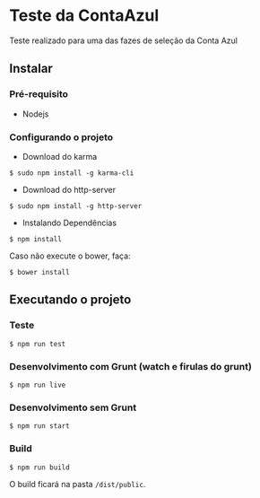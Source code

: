 # Teste da ContaAzul

Teste realizado para uma das fazes de seleção da Conta Azul

## Instalar

### Pré-requisito

 - Nodejs

 ### Configurando o projeto

 * Download do karma

`$ sudo npm install -g karma-cli`

* Download do http-server

`$ sudo npm install -g http-server`

* Instalando Dependências

`$ npm install`

Caso não execute o bower, faça:

`$ bower install`

## Executando o projeto

### Teste

`$ npm run test`

### Desenvolvimento com Grunt (watch e firulas do grunt)

`$ npm run live`

### Desenvolvimento sem  Grunt

`$ npm run start`

### Build

`$ npm run build`

O build ficará na pasta `/dist/public`.
